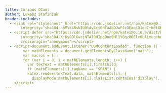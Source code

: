 ```yaml
---
title: Curious OCaml
author: Lukasz Stafiniak
header-includes:
  - <link rel="stylesheet" href="https://cdn.jsdelivr.net/npm/katex@0.16.9/dist/katex.min.css"
       integrity="sha384-n8MVd4RsNIU0tAv4ct0nTaAbDJwPJzDEaqSD1odI+WdtXRGWt2kTvGFasHpSy3SV" crossorigin="anonymous">
  - <script defer src="https://cdn.jsdelivr.net/npm/katex@0.16.9/dist/katex.min.js"
       integrity="sha384-XjKyOOlGwcjNTAIQHIpgOno0Hl1YQqzUOEleOLALmuqehneUG+vnGctmUb0ZY0l8"
       crossorigin="anonymous"></script>
  - <script>document.addEventListener("DOMContentLoaded", function () {
        var mathElements = document.getElementsByClassName("math");
        var macros = [];
        for (var i = 0; i < mathElements.length; i++) {
          var texText = mathElements[i].firstChild;
          if (mathElements[i].tagName == "SPAN") {
          katex.render(texText.data, mathElements[i], {
            displayMode:mathElements[i].classList.contains('display'), throwOnError:false, macros:macros, fleqn:false}); }}});
    </script>
---
```

